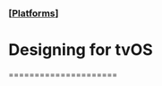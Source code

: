 ### [[Platforms](./translated-human-interface-guidelines-markdown/platforms.md)]  
  
# **Designing for tvOS**  

=====================

